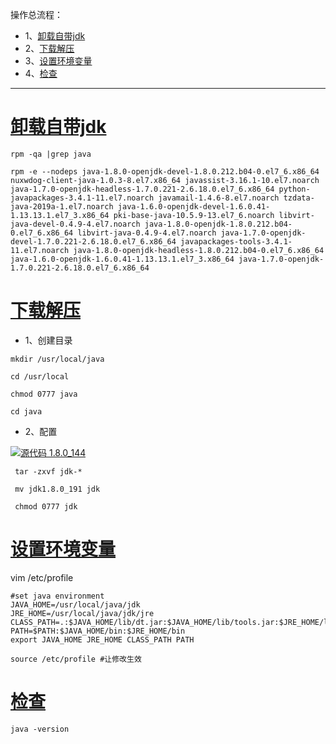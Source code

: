 操作总流程：
- 1、[卸载自带jdk](#Linux-01)
- 2、[下载解压](#Linux-02)
- 3、[设置环境变量](#Linux-03)
- 4、[检查](#Linux-04)

----------
# <a name="Linux-01" href="#" >卸载自带jdk</a>
```
rpm -qa |grep java

rpm -e --nodeps java-1.8.0-openjdk-devel-1.8.0.212.b04-0.el7_6.x86_64 nuxwdog-client-java-1.0.3-8.el7.x86_64 javassist-3.16.1-10.el7.noarch java-1.7.0-openjdk-headless-1.7.0.221-2.6.18.0.el7_6.x86_64 python-javapackages-3.4.1-11.el7.noarch javamail-1.4.6-8.el7.noarch tzdata-java-2019a-1.el7.noarch java-1.6.0-openjdk-devel-1.6.0.41-1.13.13.1.el7_3.x86_64 pki-base-java-10.5.9-13.el7_6.noarch libvirt-java-devel-0.4.9-4.el7.noarch java-1.8.0-openjdk-1.8.0.212.b04-0.el7_6.x86_64 libvirt-java-0.4.9-4.el7.noarch java-1.7.0-openjdk-devel-1.7.0.221-2.6.18.0.el7_6.x86_64 javapackages-tools-3.4.1-11.el7.noarch java-1.8.0-openjdk-headless-1.8.0.212.b04-0.el7_6.x86_64 java-1.6.0-openjdk-1.6.0.41-1.13.13.1.el7_3.x86_64 java-1.7.0-openjdk-1.7.0.221-2.6.18.0.el7_6.x86_64 
```

# <a name="Linux-02" href="#" >下载解压</a>

- 1、创建目录
```
mkdir /usr/local/java

cd /usr/local

chmod 0777 java

cd java
```
- 2、配置

[![](https://img.shields.io/badge/jdk-1.8.0_144-green.svg "源代码 1.8.0_144")](https://pan.baidu.com/s/1hY4AuGNuZjrCDdZx7ZmmKg)

```
 tar -zxvf jdk-*
 
 mv jdk1.8.0_191 jdk
 
 chmod 0777 jdk
```

# <a name="Linux-03" href="#" >设置环境变量</a>

vim /etc/profile

```shell
#set java environment
JAVA_HOME=/usr/local/java/jdk
JRE_HOME=/usr/local/java/jdk/jre
CLASS_PATH=.:$JAVA_HOME/lib/dt.jar:$JAVA_HOME/lib/tools.jar:$JRE_HOME/lib
PATH=$PATH:$JAVA_HOME/bin:$JRE_HOME/bin
export JAVA_HOME JRE_HOME CLASS_PATH PATH
```

```shell
source /etc/profile #让修改生效
```

# <a name="Linux-04" href="#" >检查</a>
```shell
java -version
```
